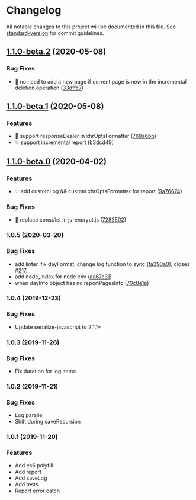 # Changelog

All notable changes to this project will be documented in this file. See [standard-version](https://github.com/conventional-changelog/standard-version) for commit guidelines.

## [1.1.0-beta.2](https://github.com///compare/v1.1.0-beta.1...v1.1.0-beta.2) (2020-05-08)


### Bug Fixes

* :bug: no need to add a new page if current page is new in the incremental deletion operation ([33dffc7](https://github.com///commit/33dffc783b2f7422b6dd16f985fb0c99acd033b2))

## [1.1.0-beta.1](https://github.com///compare/v1.1.0-beta.0...v1.1.0-beta.1) (2020-05-08)


### Features

* :art: support responseDealer in xhrOptsFormatter ([768a6bb](https://github.com///commit/768a6bb2417c5f55d3455b78619c11ff1d1afca4))
* :sparkles: support incremental report ([b3dcd49](https://github.com///commit/b3dcd491d7c5165ace2ef39cd5e9a62be04c0421))

## [1.1.0-beta.0](https://github.com///compare/v1.0.5...v1.1.0-beta.0) (2020-04-02)


### Features

* :sparkles: add customLog && custom xhrOptsFormatter for report ([9a76674](https://github.com///commit/9a766742bd1bc81a855f25b0b5890516488b2b13))


### Bug Fixes

* :bug:  replace const/let in js-encrypt.js ([7283502](https://github.com///commit/72835024c53c44b1d56dd7fa6fe36fdf13c9ea36))

### 1.0.5 (2020-03-20)


### Bug Fixes

* add linter, fix dayFormat, change log function to sync ([fa390a0](https://github.com/Meituan-Dianping/Logan//commit/fa390a0f2d1dcbb251d014af5231481c21d99657)), closes [#217](https://github.com/Meituan-Dianping/Logan/issues/217).
* add node_index for node env ([da67c31](https://github.com/Meituan-Dianping/Logan/commit/da67c31217149548099a2cb205a59c1891c00223))
* when dayInfo object has no reportPagesInfo ([70c8e1a](https://github.com/Meituan-Dianping/Logan/commit/70c8e1aa1f590c67114935d0008e141aa8e6d6dd))


### 1.0.4 (2019-12-23)


### Bug Fixes

* Update serialize-javascript to 2.1.1+

### 1.0.3 (2019-11-26)

### Bug Fixes

* Fix duration for log items


### 1.0.2 (2019-11-21)

### Bug Fixes

* Log parallel
* Shift during saveRecursion


### 1.0.1 (2019-11-20)

### Features

* Add es6 polyfill
* Add report
* Add saveLog
* Add tests
* Report error catch
